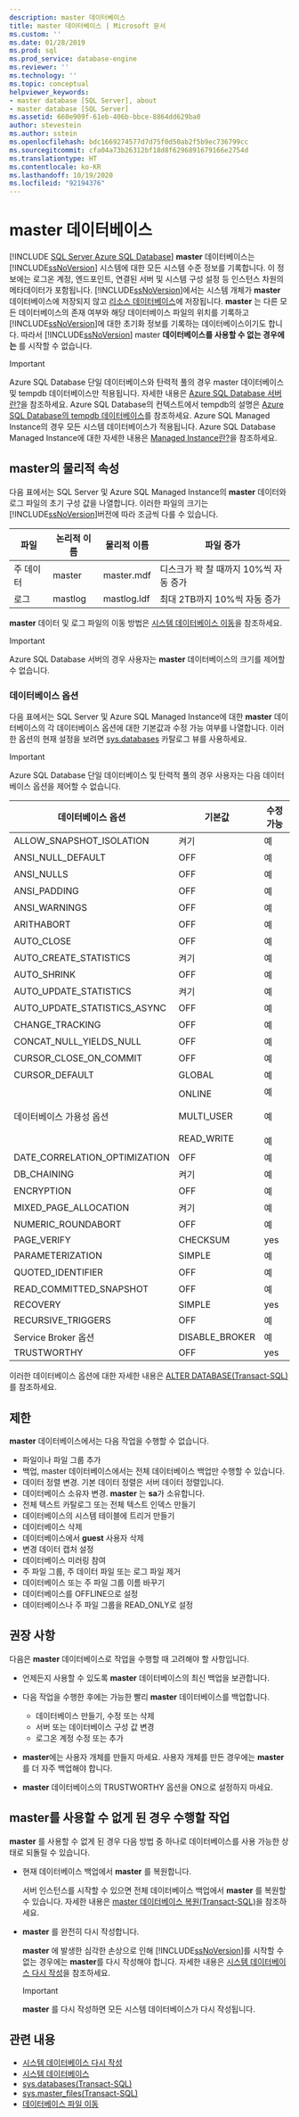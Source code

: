 ```yaml
---
description: master 데이터베이스
title: master 데이터베이스 | Microsoft 문서
ms.custom: ''
ms.date: 01/28/2019
ms.prod: sql
ms.prod_service: database-engine
ms.reviewer: ''
ms.technology: ''
ms.topic: conceptual
helpviewer_keywords:
- master database [SQL Server], about
- master database [SQL Server]
ms.assetid: 660e909f-61eb-406b-bbce-8864dd629ba0
author: stevestein
ms.author: sstein
ms.openlocfilehash: bdc1669274577d7d75f0d50ab2f5b9ec736799cc
ms.sourcegitcommit: cfa04a73b26312bf18d8f6296891679166e2754d
ms.translationtype: HT
ms.contentlocale: ko-KR
ms.lasthandoff: 10/19/2020
ms.locfileid: "92194376"
---
```

# <a name="master-database"></a>master 데이터베이스

[!INCLUDE [SQL Server Azure SQL Database](../../includes/applies-to-version/sql-asdb.md)]
  **master** 데이터베이스는 [!INCLUDE[ssNoVersion](../../includes/ssnoversion-md.md)] 시스템에 대한 모든 시스템 수준 정보를 기록합니다. 이 정보에는 로그온 계정, 엔드포인트, 연결된 서버 및 시스템 구성 설정 등 인스턴스 차원의 메타데이터가 포함됩니다. [!INCLUDE[ssNoVersion](../../includes/ssnoversion-md.md)]에서는 시스템 개체가 **master** 데이터베이스에 저장되지 않고 [리소스 데이터베이스](../../relational-databases/databases/resource-database.md)에 저장됩니다. **master** 는 다른 모든 데이터베이스의 존재 여부와 해당 데이터베이스 파일의 위치를 기록하고 [!INCLUDE[ssNoVersion](../../includes/ssnoversion-md.md)]에 대한 초기화 정보를 기록하는 데이터베이스이기도 합니다. 따라서 [!INCLUDE[ssNoVersion](../../includes/ssnoversion-md.md)] master **데이터베이스를 사용할 수 없는 경우에는** 를 시작할 수 없습니다.  

> [!IMPORTANT]
> Azure SQL Database 단일 데이터베이스와 탄력적 풀의 경우 master 데이터베이스 및 tempdb 데이터베이스만 적용됩니다. 자세한 내용은 [Azure SQL Database 서버란?](/azure/sql-database/sql-database-servers#what-is-an-azure-sql-database-server)을 참조하세요. Azure SQL Database의 컨텍스트에서 tempdb의 설명은 [Azure SQL Database의 tempdb 데이터베이스](tempdb-database.md#tempdb-database-in-sql-database)를 참조하세요. Azure SQL Managed Instance의 경우 모든 시스템 데이터베이스가 적용됩니다. Azure SQL Database Managed Instance에 대한 자세한 내용은 [Managed Instance란?](/azure/sql-database/sql-database-managed-instance)을 참조하세요.
  
## <a name="physical-properties-of-master"></a>master의 물리적 속성

다음 표에서는 SQL Server 및 Azure SQL Managed Instance의 **master** 데이터와 로그 파일의 초기 구성 값을 나열합니다. 이러한 파일의 크기는 [!INCLUDE[ssNoVersion](../../includes/ssnoversion-md.md)]버전에 따라 조금씩 다를 수 있습니다.  
  
|파일|논리적 이름|물리적 이름|파일 증가|  
|----------|------------------|-------------------|-----------------|  
|주 데이터|master|master.mdf|디스크가 꽉 찰 때까지 10%씩 자동 증가|  
|로그|mastlog|mastlog.ldf|최대 2TB까지 10%씩 자동 증가|  
  
**master** 데이터 및 로그 파일의 이동 방법은 [시스템 데이터베이스 이동](../../relational-databases/databases/move-system-databases.md)을 참조하세요.  

> [!IMPORTANT]
> Azure SQL Database 서버의 경우 사용자는 **master** 데이터베이스의 크기를 제어할 수 없습니다.
  
### <a name="database-options"></a>데이터베이스 옵션

다음 표에서는 SQL Server 및 Azure SQL Managed Instance에 대한 **master** 데이터베이스의 각 데이터베이스 옵션에 대한 기본값과 수정 가능 여부를 나열합니다. 이러한 옵션의 현재 설정을 보려면 [sys.databases](../../relational-databases/system-catalog-views/sys-databases-transact-sql.md) 카탈로그 뷰를 사용하세요.  
  
> [!IMPORTANT]
> Azure SQL Database 단일 데이터베이스 및 탄력적 풀의 경우 사용자는 다음 데이터베이스 옵션을 제어할 수 없습니다.

|데이터베이스 옵션|기본값|수정 가능|  
|---------------------|-------------------|---------------------|  
|ALLOW_SNAPSHOT_ISOLATION|켜기|예|  
|ANSI_NULL_DEFAULT|OFF|예|  
|ANSI_NULLS|OFF|예|  
|ANSI_PADDING|OFF|예|  
|ANSI_WARNINGS|OFF|예|  
|ARITHABORT|OFF|예|  
|AUTO_CLOSE|OFF|예|  
|AUTO_CREATE_STATISTICS|켜기|예|  
|AUTO_SHRINK|OFF|예|  
|AUTO_UPDATE_STATISTICS|켜기|예|  
|AUTO_UPDATE_STATISTICS_ASYNC|OFF|예|  
|CHANGE_TRACKING|OFF|예|  
|CONCAT_NULL_YIELDS_NULL|OFF|예|  
|CURSOR_CLOSE_ON_COMMIT|OFF|예|  
|CURSOR_DEFAULT|GLOBAL|예|  
|데이터베이스 가용성 옵션|ONLINE<br /><br /> MULTI_USER<br /><br /> READ_WRITE|예<br /><br /> 예<br /><br /> 예|  
|DATE_CORRELATION_OPTIMIZATION|OFF|예|  
|DB_CHAINING|켜기|예|  
|ENCRYPTION|OFF|예|  
|MIXED_PAGE_ALLOCATION|켜기|예|  
|NUMERIC_ROUNDABORT|OFF|예|  
|PAGE_VERIFY|CHECKSUM|yes|  
|PARAMETERIZATION|SIMPLE|예|  
|QUOTED_IDENTIFIER|OFF|예|  
|READ_COMMITTED_SNAPSHOT|OFF|예|  
|RECOVERY|SIMPLE|yes|  
|RECURSIVE_TRIGGERS|OFF|예|  
|Service Broker 옵션|DISABLE_BROKER|예|  
|TRUSTWORTHY|OFF|yes|  
  
이러한 데이터베이스 옵션에 대한 자세한 내용은 [ALTER DATABASE&#40;Transact-SQL&#41;](../../t-sql/statements/alter-database-transact-sql.md)를 참조하세요.  
  
## <a name="restrictions"></a>제한  
**master** 데이터베이스에서는 다음 작업을 수행할 수 없습니다.  
  
- 파일이나 파일 그룹 추가  
- 백업, master 데이터베이스에서는 전체 데이터베이스 백업만 수행할 수 있습니다.
- 데이터 정렬 변경. 기본 데이터 정렬은 서버 데이터 정렬입니다.  
- 데이터베이스 소유자 변경. **master** 는 **sa**가 소유합니다.  
- 전체 텍스트 카탈로그 또는 전체 텍스트 인덱스 만들기  
- 데이터베이스의 시스템 테이블에 트리거 만들기  
- 데이터베이스 삭제  
- 데이터베이스에서 **guest** 사용자 삭제  
- 변경 데이터 캡처 설정  
- 데이터베이스 미러링 참여  
- 주 파일 그룹, 주 데이터 파일 또는 로그 파일 제거  
- 데이터베이스 또는 주 파일 그룹 이름 바꾸기  
- 데이터베이스를 OFFLINE으로 설정  
- 데이터베이스나 주 파일 그룹을 READ_ONLY로 설정  
  
## <a name="recommendations"></a>권장 사항  
다음은 **master** 데이터베이스로 작업을 수행할 때 고려해야 할 사항입니다.  
  
- 언제든지 사용할 수 있도록 **master** 데이터베이스의 최신 백업을 보관합니다.  
- 다음 작업을 수행한 후에는 가능한 빨리 **master** 데이터베이스를 백업합니다.  
  
  - 데이터베이스 만들기, 수정 또는 삭제  
  - 서버 또는 데이터베이스 구성 값 변경  
  - 로그온 계정 수정 또는 추가  
  
- **master**에는 사용자 개체를 만들지 마세요. 사용자 개체를 만든 경우에는 **master** 를 더 자주 백업해야 합니다.  
- **master** 데이터베이스의 TRUSTWORTHY 옵션을 ON으로 설정하지 마세요.  
  
## <a name="what-to-do-if-master-becomes-unusable"></a>master를 사용할 수 없게 된 경우 수행할 작업  
 **master** 를 사용할 수 없게 된 경우 다음 방법 중 하나로 데이터베이스를 사용 가능한 상태로 되돌릴 수 있습니다.  
  
- 현재 데이터베이스 백업에서 **master** 를 복원합니다.  
  
  서버 인스턴스를 시작할 수 있으면 전체 데이터베이스 백업에서 **master** 를 복원할 수 있습니다. 자세한 내용은 [master 데이터베이스 복원&#40;Transact-SQL&#41;](../../relational-databases/backup-restore/restore-the-master-database-transact-sql.md)을 참조하세요.  
  
- **master** 를 완전히 다시 작성합니다.  
  
  **master** 에 발생한 심각한 손상으로 인해 [!INCLUDE[ssNoVersion](../../includes/ssnoversion-md.md)]를 시작할 수 없는 경우에는 **master**를 다시 작성해야 합니다. 자세한 내용은 [시스템 데이터베이스 다시 작성](../../relational-databases/databases/rebuild-system-databases.md)을 참조하세요.  
  
  > [!IMPORTANT]  
  >  **master** 를 다시 작성하면 모든 시스템 데이터베이스가 다시 작성됩니다.  
  
## <a name="related-content"></a>관련 내용  
- [시스템 데이터베이스 다시 작성](../../relational-databases/databases/rebuild-system-databases.md)  
- [시스템 데이터베이스](../../relational-databases/databases/system-databases.md)  
- [sys.databases&#40;Transact-SQL&#41;](../../relational-databases/system-catalog-views/sys-databases-transact-sql.md)  
- [sys.master_files&#40;Transact-SQL&#41;](../../relational-databases/system-catalog-views/sys-master-files-transact-sql.md)  
- [데이터베이스 파일 이동](../../relational-databases/databases/move-database-files.md)